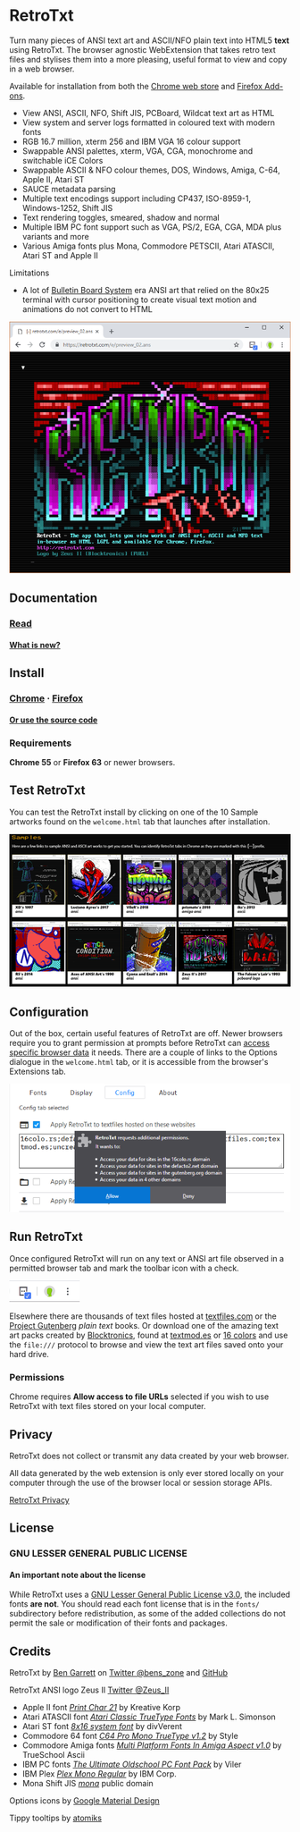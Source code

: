 # RetroTxt

Turn many pieces of ANSI text art and ASCII/NFO plain text into HTML5 **text** using RetroTxt. The browser agnostic WebExtension that takes retro text files and stylises them into a more pleasing, useful format to view and copy in a web browser.

Available for installation from both the [Chrome web store](https://chrome.google.com/webstore/detail/retrotxt/gkjkgilckngllkopkogcaiojfajanahn) and [Firefox Add-ons](https://addons.mozilla.org/en-US/firefox/addon/retrotxt/).

- View ANSI, ASCII, NFO, Shift JIS, PCBoard, Wildcat text art as HTML
- View system and server logs formatted in coloured text with modern fonts
- RGB 16.7 million, xterm 256 and IBM VGA 16 colour support
- Swappable ANSI palettes, xterm, VGA, CGA, monochrome and switchable iCE Colors
- Swappable ASCII & NFO colour themes, DOS, Windows, Amiga, C-64, Apple II, Atari ST
- SAUCE metadata parsing
- Multiple text encodings support including CP437, ISO-8959-1, Windows-1252, Shift JIS
- Text rendering toggles, smeared, shadow and normal
- Multiple IBM PC font support such as VGA, PS/2, EGA, CGA, MDA plus variants and more
- Various Amiga fonts plus Mona, Commodore PETSCII, Atari ATASCII, Atari ST and Apple II

Limitations

- A lot of [Bulletin Board System](https://spectrum.ieee.org/tech-history/cyberspace/social-medias-dialup-ancestor-the-bulletin-board-system) era ANSI art that relied on the 80x25 terminal with cursor positioning to create visual text motion and animations do not convert to HTML

![RetroTxt showcase](/docs/assets/zii-rtxt-ad.png)

## Documentation

### [Read](https://github.com/bengarrett/RetroTxt/blob/master/docs/index.md)

#### [What is new?](https://github.com/bengarrett/RetroTxt/blob/master/docs/changes.md)

## Install

### [Chrome](https://chrome.google.com/webstore/detail/retrotxt/gkjkgilckngllkopkogcaiojfajanahn) · [Firefox](https://addons.mozilla.org/en-US/firefox/addon/retrotxt/)

#### [Or use the source code](https://github.com/bengarrett/RetroTxt/blob/master/docs/source_code.md)

### Requirements

**Chrome 55** or **Firefox 63** or newer browsers.

## Test RetroTxt

You can test the RetroTxt install by clicking on one of the 10 Sample artworks found on the `welcome.html` tab that launches after installation.

![RetroTxt samples](/docs/assets/rtxt-samples.png)

## Configuration

Out of the box, certain useful features of RetroTxt are off. Newer browsers require you to grant permission at prompts before RetroTxt can
[access specific browser data](/docs/privacy.md) it needs. There are a couple of links to the Options dialogue in the `welcome.html` tab, or it is accessible from the browser's Extensions tab.

![Config tab in Options](/docs/assets/requests_additional_permissions.png)

## Run RetroTxt

Once configured RetroTxt will run on any text or ANSI art file observed in a permitted browser tab and mark the toolbar icon with a check.

![RetroTxt toolbar button in Chrome](/docs/assets/retrotxt_toolbar_button_chrome.png)

Elsewhere there are thousands of text files hosted at [textfiles.com](https://textfiles.com/directory.html) or the [Project
Gutenberg](https://www.gutenberg.org/catalog/) _plain text_ books. Or download one of the amazing text art packs created by
[Blocktronics](http://blocktronics.org/artpacks/), found at [textmod.es](https://pc.textmod.es/) or [16 colors](https://16colo.rs) and use the `file:///` protocol
to browse and view the text art files saved onto your hard drive.

### Permissions

Chrome requires **Allow access to file URLs** selected if you wish to use RetroTxt with text files stored on your local computer.

## Privacy

RetroTxt does not collect or transmit any data created by your web browser.

All data generated by the web extension is only ever stored locally on your computer through the use of the browser local or session storage APIs.

[RetroTxt Privacy](/docs/privacy.md)

## License

### GNU LESSER GENERAL PUBLIC LICENSE

#### An important note about the license

While RetroTxt uses a [GNU Lesser General Public License v3.0](https://choosealicense.com/licenses/lgpl-3.0/), the included fonts **are not**. You should read each font license that is in the `fonts/` subdirectory before redistribution, as some of the added collections do not permit the sale or modification of their fonts and packages.

## Credits

RetroTxt by [Ben Garrett](https://devtidbits.com/ben-garrett/) on [Twitter @bens_zone](https://twitter.com/bens_zone) and [GitHub](https://github.com/bengarrett/)

RetroTxt ANSI logo Zeus II [Twitter @Zeus_II](https://twitter.com/Zeus_II)

- Apple II font [_Print Char 21_](http://www.kreativekorp.com/software/fonts/apple2.shtml) by Kreative Korp
- Atari ATASCII font [_Atari Classic TrueType Fonts_](http://members.bitstream.net/marksim/atarimac/fonts.html) by Mark L. Simonson
- Atari ST font [_8x16 system font_](https://www.dafont.com/atari-st-8x16-system-font.font) by divVerent
- Commodore 64 font [_C64 Pro Mono TrueType v1.2_](http://style64.org/c64-truetype) by Style
- Commodore Amiga fonts [_Multi Platform Fonts In Amiga Aspect v1.0_](https://www.trueschool.se/) by TrueSchool Ascii
- IBM PC fonts [_The Ultimate Oldschool PC Font Pack_](https://int10h.org/oldschool-pc-fonts/) by Viler
- IBM Plex [_Plex Mono Regular_](https://github.com/IBM/plex) by IBM Corp.
- Mona Shift JIS [_mona_](http://monafont.sourceforge.net/index-e.html) public domain

Options icons by [Google Material Design](https://material.google.com/)

Tippy tooltips by [atomiks](https://github.com/atomiks/tippyjs/)
